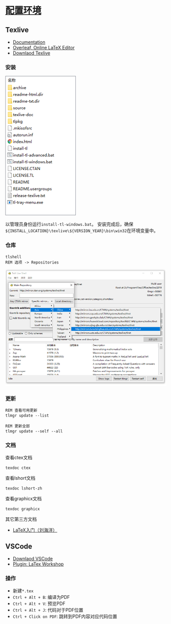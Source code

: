 <link rel="stylesheet" href="https://zhmhbest.gitee.io/hellomathematics/style/index.css">
<script src="https://zhmhbest.gitee.io/hellomathematics/style/index.js"></script>

# [配置环境](./index.html)

## Texlive

- [Documentation](https://tug.org/texlive/doc.html)
- [Overleaf, Online LaTeX Editor](https://www.overleaf.com/)
- [Downlaod Texlive](https://mirrors.tuna.tsinghua.edu.cn/CTAN/systems/texlive/Images/)

### 安装

![texlive_files](.//images/texlive_files.png)

以管理员身份运行`install-tl-windows.bat`。
安装完成后，确保`${INSTALL_LOCATION}\texlive\${VERSION_YEAR}\bin\win32`在环境变量中。

### 仓库

```batch
tlshell
REM 选项 -> Repositories
```

![texlive_repository](.//images/texlive_repository.png)

### 更新

```batch
REM 查看可用更新
tlmgr update --list

REM 更新全部
tlmgr update --self --all
```

### 文档

查看ctex文档

```batch
texdoc ctex
```

查看lshort文档

```batch
texdoc lshort-zh
```

查看graphicx文档

```batch
texdoc graphicx
```

其它第三方文档

- [LaTeX入门（刘海洋）](./pdf/LaTeX入门（刘海洋）.pdf)

## VSCode

- [Downlaod VSCode](https://code.visualstudio.com/Download)
- [Plugin: LaTex Workshop](https://marketplace.visualstudio.com/items?itemName=James-Yu.latex-workshop)

### 操作

- 新建`*.tex`
- `Ctrl + Alt + B`: 编译为PDF
- `Ctrl + Alt + V`: 预览PDF
- `Ctrl + Alt + J`: 代码对于PDF位置
- `Ctrl + Click on PDF`: 跳转到PDF内容对应代码位置
